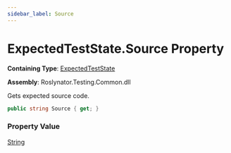```yaml
---
sidebar_label: Source
---
```


# ExpectedTestState\.Source Property

**Containing Type**: [ExpectedTestState](../index.md)

**Assembly**: Roslynator\.Testing\.Common\.dll

  
Gets expected source code\.

```csharp
public string Source { get; }
```

### Property Value

[String](https://docs.microsoft.com/en-us/dotnet/api/system.string)

